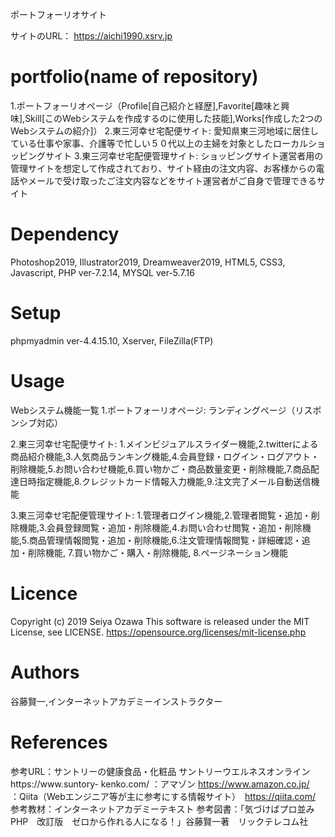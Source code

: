 ポートフォーリオサイト

サイトのURL： https://aichi1990.xsrv.jp

# portfolio(name of repository)
1.ポートフォーリオページ（Profile[自己紹介と経歴],Favorite[趣味と興味],Skill[このWebシステムを作成するのに使用した技能],Works[作成した2つのWebシステムの紹介]）
2.東三河幸せ宅配便サイト: 愛知県東三河地域に居住している仕事や家事、介護等で忙しい５０代以上の主婦を対象としたローカルショッピングサイト
3.東三河幸せ宅配便管理サイト: ショッピングサイト運営者用の管理サイトを想定して作成されており、サイト経由の注文内容、お客様からの電話やメールで受け取ったご注文内容などをサイト運営者がご自身で管理できるサイト

# Dependency
Photoshop2019, Illustrator2019, Dreamweaver2019, HTML5, CSS3, Javascript, PHP ver-7.2.14, MYSQL ver-5.7.16

# Setup
phpmyadmin ver-4.4.15.10, Xserver, FileZilla(FTP)

# Usage
Webシステム機能一覧
1.ポートフォーリオページ: ランディングページ（リスポンシブ対応）

2.東三河幸せ宅配便サイト: 1.メインビジュアルスライダー機能,2.twitterによる商品紹介機能,3.人気商品ランキング機能,4.会員登録・ログイン・ログアウト・削除機能,5.お問い合わせ機能,6.買い物かご・商品数量変更・削除機能,7.商品配達日時指定機能,8.クレジットカード情報入力機能,9.注文完了メール自動送信機能

3.東三河幸せ宅配便管理サイト: 1.管理者ログイン機能,2.管理者閲覧・追加・削除機能,3.会員登録閲覧・追加・削除機能,4.お問い合わせ閲覧・追加・削除機能,5.商品管理情報閲覧・追加・削除機能,6.注文管理情報閲覧・詳細確認・追加・削除機能, 7.買い物かご・購入・削除機能, 8.ページネーション機能

# Licence
Copyright (c) 2019 Seiya Ozawa
This software is released under the MIT License, see LICENSE.
https://opensource.org/licenses/mit-license.php


# Authors
谷藤賢一,インターネットアカデミーインストラクター

# References
参考URL：サントリーの健康食品・化粧品 サントリーウエルネスオンライン https://www.suntory- kenko.com/
       ：アマゾン https://www.amazon.co.jp/
　　　 ：Qiita（Webエンジニア等が主に参考にする情報サイト）　https://qiita.com/
参考教材：インターネットアカデミーテキスト
参考図書：「気づけばプロ並みPHP　改訂版　ゼロから作れる人になる！」谷藤賢一著　リックテレコム社
